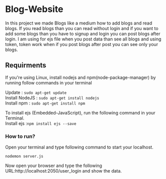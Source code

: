 # Blog-Website 

In this project we made Blogs like a medium how to add blogs and read blogs.
If you read blogs than you can read without login and if you want to add some
blogs than you have to signup and login you can post blogs after login.
I am using for ejs file when you post data than see all blogs and using token,
token work when if you post blogs after post you can see only your blogs.

## Requirments

If you're using Linux, install nodejs and npm(node-package-manager) by running follow commands in your terminal

Update : `sudo apt-get update` <br>
Install NodeJS : `sudo apt-get install nodejs`<br>
Install npm : `sudo apt-get install npm`<br>

To install ejs (Embedded-JavaScript), run the following command in your Terminal.<br>
Install ejs :`npm install ejs --save`

### How to run?
Open your terminal and type following command to start your localhost.

`nodemon server.js`

Now open your browser and type the following URL:http://localhost:2050/user_login and show the data.
